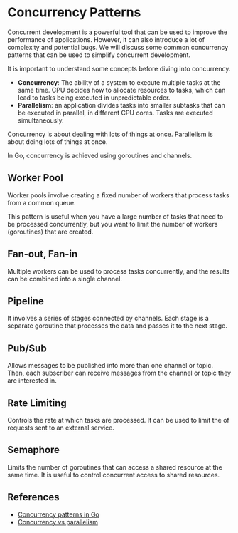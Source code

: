 # Concurrency Patterns

Concurrent development is a powerful tool that can be used to improve the
performance of applications. However, it can also introduce a lot of complexity
and potential bugs. We will discuss some common concurrency patterns that can be
used to simplify concurrent development.

It is important to understand some concepts before diving into concurrency.

- **Concurrency**: The ability of a system to execute multiple tasks at the same
  time. CPU decides how to allocate resources to tasks, which can lead to tasks
  being executed in unpredictable order.
- **Parallelism**: an application divides tasks into smaller subtasks that can
  be executed in parallel, in different CPU cores. Tasks are executed
  simultaneously.

Concurrency is about dealing with lots of things at once. Parallelism is about
 doing lots of things at once.

In Go, concurrency is achieved using goroutines and channels.

## Worker Pool

Worker pools involve creating a fixed number of workers that process tasks from
a common queue.

This pattern is useful when you have a large number of tasks that need to be
processed concurrently, but you want to limit the number of workers (goroutines)
that are created.

## Fan-out, Fan-in

Multiple workers can be used to process tasks concurrently, and the results can
be combined into a single channel.

## Pipeline

It involves a series of stages connected by channels. Each stage is a separate
goroutine that processes the data and passes it to the next stage.

## Pub/Sub

Allows messages to be published into more than one channel or topic. Then, each
subscriber can receive messages from the channel or topic they are interested
in.

## Rate Limiting

Controls the rate at which tasks are processed. It can be used to limit the of
requests sent to an external service.

## Semaphore

Limits the number of goroutines that can access a shared resource at the same
time. It is useful to control concurrent access to shared resources.

## References

- [Concurrency patterns in Go](https://cgarciarosales97.medium.com/7-concurrency-patterns-in-go-you-should-know-4796e19ee7d4)
- [Concurrency vs parallelism](https://medium.com/@itIsMadhavan/concurrency-vs-parallelism-a-brief-review-b337c8dac350)
